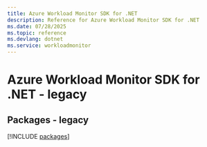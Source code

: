 ```yaml
---
title: Azure Workload Monitor SDK for .NET
description: Reference for Azure Workload Monitor SDK for .NET
ms.date: 07/28/2025
ms.topic: reference
ms.devlang: dotnet
ms.service: workloadmonitor
---
```

# Azure Workload Monitor SDK for .NET - legacy
## Packages - legacy
[!INCLUDE [packages](workload-monitor-index.md)]